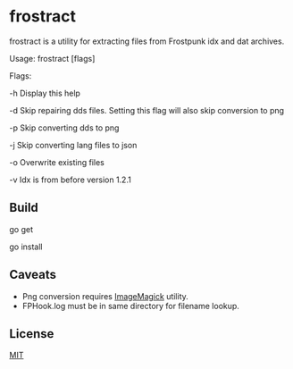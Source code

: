 # frostract

frostract is a utility for extracting files from Frostpunk idx and dat archives. 

Usage: frostract [flags]

Flags:

 -h		Display this help

 -d		Skip repairing dds files. Setting this flag will also skip conversion to png

 -p		Skip converting dds to png

 -j		Skip converting lang files to json

 -o		Overwrite existing files
 
 -v		Idx is from before version 1.2.1

## Build

go get

go install

## Caveats

* Png conversion requires [ImageMagick](https://imagemagick.org/script/command-line-processing.php) utility.
* FPHook.log must be in same directory for filename lookup.

## License

[MIT](LICENSE)
